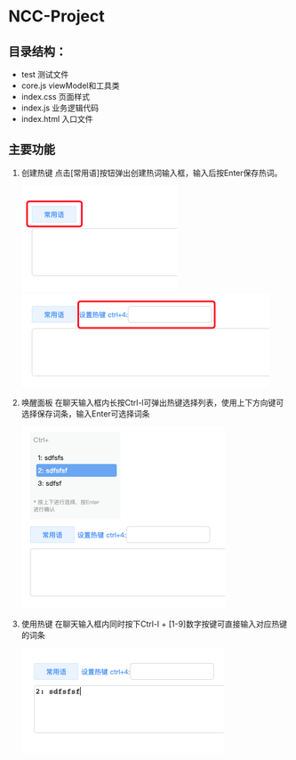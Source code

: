 # NCC-Project

## 目录结构：
* test 测试文件
* core.js viewModel和工具类
* index.css 页面样式
* index.js 业务逻辑代码
* index.html 入口文件

## 主要功能
1. 创建热键
    点击[常用语]按钮弹出创建热词输入框，输入后按Enter保存热词。
    
    <img src='./img/func-1.png'>
    <img src='./img/func-2.png'>

2. 唤醒面板
    在聊天输入框内长按Ctrl-l可弹出热键选择列表，使用上下方向键可选择保存词条，输入Enter可选择词条

    <img src='./img/func-3.png'>

3. 使用热键
    在聊天输入框内同时按下Ctrl-l + [1-9]数字按键可直接输入对应热键的词条

    <img src='./img/func-4.png'>